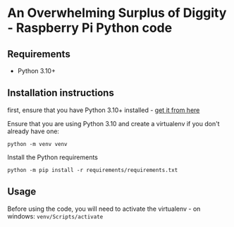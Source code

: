 # An Overwhelming Surplus of Diggity - Raspberry Pi Python code

## Requirements

* Python 3.10+

## Installation instructions

first, ensure that you have Python 3.10+ installed - [get it from here](https://python.org)

Ensure that you are using Python 3.10 and create a virtualenv if you don't already have one:

`python -m venv venv`

Install the Python requirements

`python -m pip install -r requirements/requirements.txt`


## Usage

Before using the code, you will need to activate the virtualenv - on windows:
`venv/Scripts/activate`
